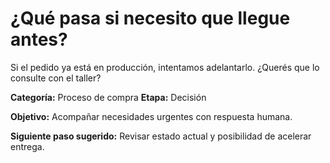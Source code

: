 # ¿Qué pasa si necesito que llegue antes?

Si el pedido ya está en producción, intentamos adelantarlo. ¿Querés que lo consulte con el taller?

**Categoría:** Proceso de compra
**Etapa:** Decisión

**Objetivo:** Acompañar necesidades urgentes con respuesta humana.

**Siguiente paso sugerido:** Revisar estado actual y posibilidad de acelerar entrega.
